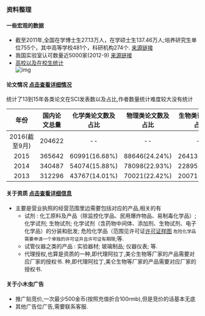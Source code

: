 ### 资料整理

#### 一些宏观的数据
- 截至2011年,全国在学博士生27.13万人，在学硕士生137.46万人;培养研究生单位755个，其中高等学校481个，科研机构274个. [来源链接](http://202.205.176.169/tjgb/2011%E5%B9%B4%E5%85%A8%E5%9B%BD%E6%95%99%E8%82%B2%E4%BA%8B%E4%B8%9A%E5%8F%91%E5%B1%95%E7%BB%9F%E8%AE%A1%E5%85%AC%E6%8A%A5.htm)
- 我国实验室认可数量近5000家(2012-9) [来源链接](http://www.tsinghua.edu.cn/publish/news/4195/2012/20120920155111290402102/20120920155111290402102_.html)
- [高校以及在校生统计](http://data.stats.gov.cn/easyquery.htm?cn=E0103&zb=A0M01&reg=110000&sj=2012)<br>
![img](http://7xirg3.com1.z0.glb.clouddn.com/table.png)



#### 论文情况 [点击查看详细情况](https://github.com/AsherWang/seemd/blob/master/%E8%AE%BA%E6%96%87%E6%83%85%E5%86%B5.md)
统计了13到15年各类论文在SCI发表数以及占比,作者数量统计难度较大没有统计  

| 年份 | 国内论文总量 | 化学类论文数及占比 |  物理类论文数及占比   |   生物类论文数及占比   |    材料类论文数及占比   |    
| :---: | :---:     | :---:          |  :---:        | :---:        |   :---:        |
| 2016(截至9月)     | 204622         |  --      |  -- | -- | -- |  
| 2015             | 365642         | 60991(16.68%)      |  88646(24.24%) |   26413(7.22%) | 45690(12.50%) |  
| 2014  | 340487 | 54074(15.88%) | 78098(22.93%) | 22895(6.72%) | 55423(16.28%) |  
| 2013 | 312296 | 43767(14.01%) | 70021(22.42%) | 20071(6.42%) | 55764(17.86%) |  





#### 关于资质  [点击查看详细信息](https://github.com/AsherWang/seemd/blob/master/%E7%BB%8F%E8%90%A5%E8%B5%84%E8%B4%A8.md)
- 主要是营业执照的经营范围里边需要包括对应的产品,相关的有
    - 试剂 : 化工原料及产品（除监控化学品、民用爆炸物品、易制毒化学品）; 化学试剂; 生物试剂; 化学试剂（含药物中间体、添加剂、生物试剂、电子化学品）的分装和批发; 危险化学品（范围见许可证[许可证样图](https://cbu01.alicdn.com/img/ibank/2016/151/718/2803817151_329023071.jpg)
`危险化学品需要申请一个单独的许可证并且许可证有期限`;等.
    - 试管仪器之类的产品 : 实验器材; 玻璃制品; 仪器仪表; 等.
    - 代理授权,也算是资质的一种,即代理阿拉丁,美仑生物等厂家的产品需要对应厂家的授权书.
种,即代理阿拉丁,美仑生物等厂家的产品需要对应厂家的授权书.



#### 关于小木虫广告
- 推广贴竞价,一次最少500金币(按照充值折合100rmb),但是竞价的话基本无底
- 其他广告位广告,需要联系客服.
